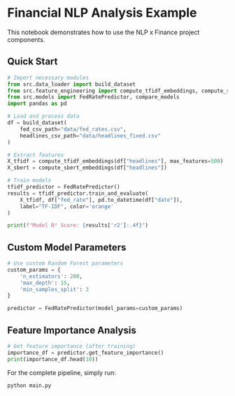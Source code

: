 # Financial NLP Analysis Example

This notebook demonstrates how to use the NLP x Finance project components.

## Quick Start

```python
# Import necessary modules
from src.data_loader import build_dataset
from src.feature_engineering import compute_tfidf_embeddings, compute_sbert_embeddings
from src.models import FedRatePredictor, compare_models
import pandas as pd

# Load and process data
df = build_dataset(
    fed_csv_path="data/fed_rates.csv",
    headlines_csv_path="data/headlines_fixed.csv"
)

# Extract features
X_tfidf = compute_tfidf_embeddings(df["headlines"], max_features=500)
X_sbert = compute_sbert_embeddings(df["headlines"])

# Train models
tfidf_predictor = FedRatePredictor()
results = tfidf_predictor.train_and_evaluate(
    X_tfidf, df["fed_rate"], pd.to_datetime(df["date"]), 
    label="TF-IDF", color='orange'
)

print(f"Model R² Score: {results['r2']:.4f}")
```

## Custom Model Parameters

```python
# Use custom Random Forest parameters
custom_params = {
    'n_estimators': 200,
    'max_depth': 15,
    'min_samples_split': 3
}

predictor = FedRatePredictor(model_params=custom_params)
```

## Feature Importance Analysis

```python
# Get feature importance (after training)
importance_df = predictor.get_feature_importance()
print(importance_df.head(10))
```

For the complete pipeline, simply run:
```bash
python main.py
```

